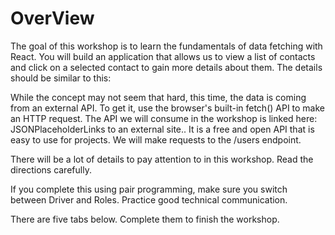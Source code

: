 #  OverView
The goal of this workshop is to learn the fundamentals of data fetching with React. You will build an application that allows us to view a list of contacts and click on a selected contact to gain more details about them. The details should be similar to this: 

While the concept may not seem that hard, this time, the data is coming from an external API. To get it, use the browser's built-in fetch() API to make an HTTP request. The API we will consume in the workshop is linked here: JSONPlaceholderLinks to an external site.. It is a free and open API that is easy to use for projects. We will make requests to the /users endpoint.

There will be a lot of details to pay attention to in this workshop. Read the directions carefully.

If you complete this using pair programming, make sure you switch between Driver and Roles. Practice good technical communication.

There are five tabs below. Complete them to finish the workshop. 
